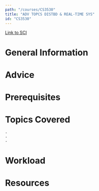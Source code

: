 ```yaml
---
path: "/courses/CS3530"
title: "ADV TOPCS DISTBD & REAL-TIME SYS"
id: "CS3530"
---
```

[Link to SCI]("http://courses.sci.pitt.edu/courses/courses/view/CS-3530")

# General Information

# Advice


# Prerequisites
<!-- PREREQ_REPLACEMENT (Do not remove) -->

<!-- END PREREQ_REPLACEMENT (Do not remove) -->
# Topics Covered
	- 
	-
	-
# Workload

<!-- TESTIMONIALS
# Testimonials
This gets replaced with Gatsby, its
data comes from Google Sheets for easier
editing!
-->

# Resources
